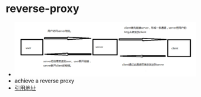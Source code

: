 # reverse-proxy

- ![](./res/describe.png)
- achieve a reverse proxy
- [引用地址](https://gitee.com/wapai/chuantou)